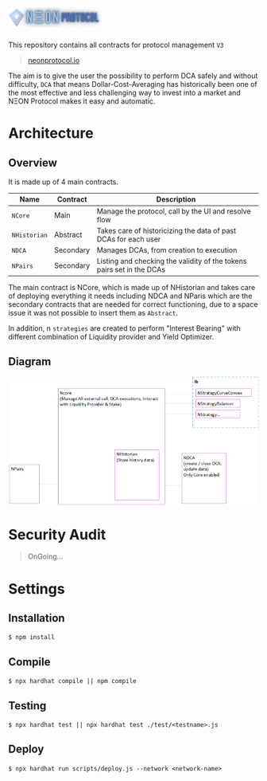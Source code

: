 # <img src=".\docs\img\neon-complete-logo.webp" alt="OpenZeppelin" height="40px"> 

This repository contains all contracts for protocol management `V3`

> [neonprotocol.io](https://neonprotocol.io/)

The aim is to give the user the possibility to perform DCA safely and without difficulty,
`DCA` that means Dollar-Cost-Averaging has historically been one of the most effective and less challenging way to invest into a market and NΞON Protocol makes it easy and automatic.


# Architecture

## Overview

It is made up of 4 main contracts.

| Name | Contract | Description |
|--------|---------|---------|
|`NCore`|Main|Manage the protocol, call by the UI and resolve flow|
|`NHistorian`|Abstract|Takes care of historicizing the data of past DCAs for each user|
|`NDCA`|Secondary|Manages DCAs, from creation to execution|
|`NPairs`|Secondary|Listing and checking the validity of the tokens pairs set in the DCAs|

The main contract is NCore, which is made up of NHistorian and takes care of deploying everything it needs including NDCA and NParis which are the secondary contracts that are needed for correct functioning, due to a space issue it was not possible to insert them as `Abstract`.

In addition, n `strategies` are created to perform "Interest Bearing" with different combination of Liquidity provider and Yield Optimizer.

## Diagram

![Screenshot 2](.\docs\img\contractArchitectureV3.png)

# Security Audit
> OnGoing...


# Settings
## Installation
```
$ npm install
```
## Compile
```
$ npx hardhat compile || npm compile
```
## Testing
```
$ npx hardhat test || npx hardhat test ./test/<testname>.js
```
## Deploy
```
$ npx hardhat run scripts/deploy.js --network <network-name>
```